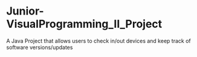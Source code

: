 # Junior-VisualProgramming_II_Project
A Java Project that allows users to check in/out devices and keep track of software versions/updates
